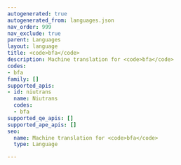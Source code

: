 ```yaml
---
autogenerated: true
autogenerated_from: languages.json
nav_order: 999
nav_exclude: true
parent: Languages
layout: language
title: <code>bfa</code>
description: Machine translation for <code>bfa</code>
codes:
- bfa
family: []
supported_apis:
- id: niutrans
  name: Niutrans
  codes:
  - bfa
supported_qe_apis: []
supported_ape_apis: []
seo:
  name: Machine translation for <code>bfa</code>
  type: Language

---
```



